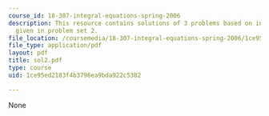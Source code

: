```yaml
---
course_id: 18-307-integral-equations-spring-2006
description: This resource contains solutions of 3 problems based on integral equations
  given in problem set 2.
file_location: /coursemedia/18-307-integral-equations-spring-2006/1ce95ed2183f4b3796ea9bda922c5382_sol2.pdf
file_type: application/pdf
layout: pdf
title: sol2.pdf
type: course
uid: 1ce95ed2183f4b3796ea9bda922c5382

---
```

None